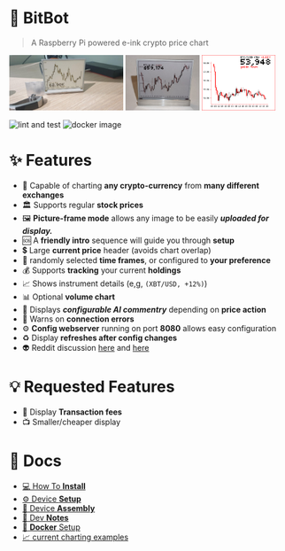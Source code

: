 # 🤖 **BitBot**
> A Raspberry Pi powered e-ink crypto price chart
<div>
    <img height="100" src="docs/images/bit-bot.jpg">
    <img height="100" src="docs/images/bitbot-v2.png">
    <img height="100" src="docs/images/last_display.png">
</div>

![lint and test](https://github.com/donbing/bitbot/actions/workflows/lint-and-test-python.yml/badge.svg)
![docker image](https://github.com/donbing/bitbot/actions/workflows/build-and-push-image.yaml/badge.svg)



# ✨ Features
 - 🏦 Capable of charting **any crypto-currency** from **many different exchanges**
 - 🏛️ Supports regular **stock prices**
 - 🖼️ **Picture-frame mode** allows any image to be easily ***uploaded for display.***
 - 🆘 A **friendly intro** sequence will guide you through **setup**
 - 💲 Large **current price** header (avoids chart overlap) 
 - 🎲 randomly selected **time frames**, or configured to **your preference**
 - 💰 Supports **tracking** your current **holdings** 
 - 📈 Shows instrument details (e,g, ```(XBT/USD, +12%)```)
 - 📊 Optional **volume chart** 
 - 💬 Displays ***configurable AI commentry*** depending on **price action**
 - 📡 Warns on **connection errors**
 - ⚙️ **Config webserver** running on port **8080** allows easy configuration
 - ♻️ Display **refreshes after config changes** 
 - 👽 Reddit discussion [here](https://www.reddit.com/r/raspberry_pi/comments/mrne5p/my_eink_cryptowatcher/) and [here](https://old.reddit.com/r/raspberry_pi/comments/s3dnnn/i_made_an_aluminium_stand_for_an_eink_display/)

# 💡 Requested Features
 - 💸 Display **Transaction fees**
 - 📺 Smaller/cheaper display

# 📝 Docs
 - [💻 How To **Install**](docs/app_install.md)  
 - [⚙️ Device **Setup**](docs/device_setup.md)  
 - [🔗 Device **Assembly**](docs/device_assembly.md)  
 - [📒 Dev **Notes**](docs/development.md)   
 - [🐋 **Docker** Setup](docs/docker_installation.md)  
 - [📈 current charting examples](docs/test_results.md)
